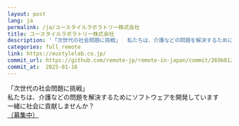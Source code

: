 ```yaml
---
layout: post
lang: ja
permalink: /ja/ユースタイルラボラトリー株式会社
title: ユースタイルラボラトリー株式会社
description: '「次世代の社会問題に挑戦」  私たちは、介護などの問題を解決するためにソフトウェアを開発しています  一緒に社会に貢献しませんか？  （募集中）'
categories: full_remote
link: https://eustylelab.co.jp/
commit_url: https://github.com/remote-jp/remote-in-japan/commit/269b8121aa196f71e3b6ae053662484bf0056892
commit_at:  2025-01-16
---
```


<p>「次世代の社会問題に挑戦」 <br />私たちは、介護などの問題を解決するためにソフトウェアを開発しています <br />一緒に社会に貢献しませんか？ <br /><a href="https://www.wantedly.com/companies/eustylelab">（募集中）</a></p>
